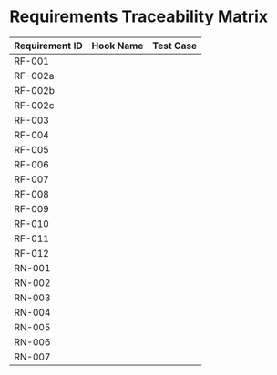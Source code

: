# Requirements Traceability Matrix

| Requirement ID | Hook Name | Test Case |
|---------------|-----------|-----------|
| RF-001 | | |
| RF-002a | | |
| RF-002b | | |
| RF-002c | | |
| RF-003 | | |
| RF-004 | | |
| RF-005 | | |
| RF-006 | | |
| RF-007 | | |
| RF-008 | | |
| RF-009 | | |
| RF-010 | | |
| RF-011 | | |
| RF-012 | | |
| RN-001 | | |
| RN-002 | | |
| RN-003 | | |
| RN-004 | | |
| RN-005 | | |
| RN-006 | | |
| RN-007 | | |